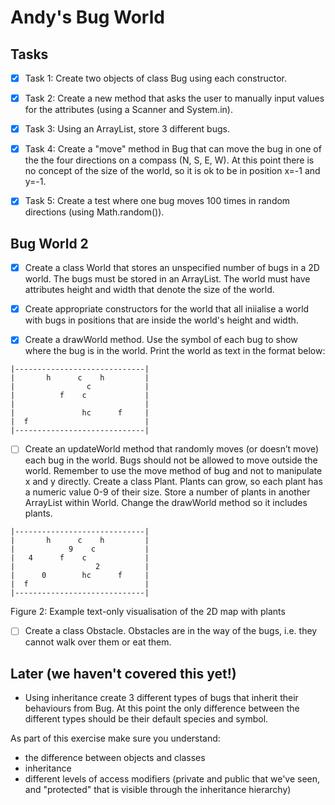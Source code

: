 # Andy's Bug World

## Tasks

- [x] Task 1: Create two objects of class Bug using each constructor.

- [x] Task 2: Create a new method that asks the user to manually input values for the attributes (using a Scanner and
  System.in).

- [x] Task 3: Using an ArrayList, store 3 different bugs.

- [x] Task 4: Create a "move" method in Bug that can move the bug in one of the the four directions on a compass (N, S,
  E, W). At this point there is no concept of the size of the world, so it is ok to be in position x=-1 and y=-1.

- [x] Task 5: Create a test where one bug moves 100 times in random directions (using Math.random()).

## Bug World 2

- [x] Create a class World that stores an unspecified number of bugs in a 2D world. The bugs must be stored in an
  ArrayList. The world must have attributes height and width that denote the size of the world.

- [x] Create appropriate constructors for the world that all iniialise a world with bugs in positions that are inside
  the world's height and width.

- [x] Create a drawWorld method. Use the symbol of each bug to show where the bug is in the world. Print the world as
  text in the format below:

```
|-----------------------------|
|       h      c    h         |
|                c            |
|          f    c             |
|                             |
|               hc      f     |
|  f                          |
|-----------------------------| 
```

- [ ] Create an updateWorld method that randomly moves (or doesn’t move) each bug in the world. Bugs should not be
  allowed to move outside the world. Remember to use the move method of bug and not to manipulate x and y directly.
  Create a class Plant. Plants can grow, so each plant has a numeric value 0-9 of their size. Store a number of plants
  in another ArrayList within World. Change the drawWorld method so it includes plants.

```
|-----------------------------|
|       h      c    h         |
|            9    c           |
|   4      f    c             |
|                  2          |
|      0        hc      f     |
|  f                          |
|-----------------------------|  
```

Figure 2: Example text-only visualisation of the 2D map with plants

- [ ] Create a class Obstacle. Obstacles are in the way of the bugs, i.e. they cannot walk over them or eat them.

## Later (we haven't covered this yet!)

- Using inheritance create 3 different types of bugs that inherit their behaviours from Bug. At this point the only
  difference between the different types should be their default species and symbol.

As part of this exercise make sure you understand:

- the difference between objects and classes
- inheritance
- different levels of access modifiers (private and public that we've seen, and "protected" that is visible through the
  inheritance hierarchy)

